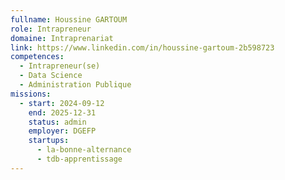 ```yaml
---
fullname: Houssine GARTOUM
role: Intrapreneur
domaine: Intraprenariat
link: https://www.linkedin.com/in/houssine-gartoum-2b598723
competences:
  - Intrapreneur(se)
  - Data Science
  - Administration Publique
missions:
  - start: 2024-09-12
    end: 2025-12-31
    status: admin
    employer: DGEFP
    startups:
      - la-bonne-alternance
      - tdb-apprentissage
---
```

